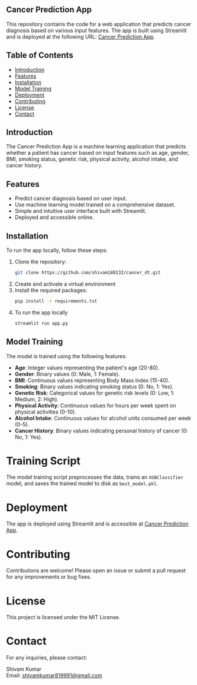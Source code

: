 ## Cancer Prediction App

This repository contains the code for a web application that predicts cancer diagnosis based on various input features. The app is built using Streamlit and is deployed at the following URL: [Cancer Prediction App](https://141detectcancer-ai.streamlit.app/).

## Table of Contents
- [Introduction](#introduction)
- [Features](#features)
- [Installation](#installation)
- [Model Training](#model-training)
- [Deployment](#deployment)
- [Contributing](#contributing)
- [License](#license)
- [Contact](#contact)

## Introduction
The Cancer Prediction App is a machine learning application that predicts whether a patient has cancer based on input features such as age, gender, BMI, smoking status, genetic risk, physical activity, alcohol intake, and cancer history.

## Features
- Predict cancer diagnosis based on user input.
- Use machine learning model trained on a comprehensive dataset.
- Simple and intuitive user interface built with Streamlit.
- Deployed and accessible online.

## Installation
To run the app locally, follow these steps:

1. Clone the repository:
   ```bash
   git clone https://github.com/shivam188132/cancer_dt.git
2. Create and activate a virtual environment
3. Install the required packages:
   ```bash
   pip install -r requirements.txt
4. To run the app locally
   ```bash
   streamlit run app.py

## Model Training

The model is trained using the following features:

- **Age**: Integer values representing the patient's age (20-80).
- **Gender**: Binary values (0: Male, 1: Female).
- **BMI**: Continuous values representing Body Mass Index (15-40).
- **Smoking**: Binary values indicating smoking status (0: No, 1: Yes).
- **Genetic Risk**: Categorical values for genetic risk levels (0: Low, 1: Medium, 2: High).
- **Physical Activity**: Continuous values for hours per week spent on physical activities (0-10).
- **Alcohol Intake**: Continuous values for alcohol units consumed per week (0-5).
- **Cancer History**: Binary values indicating personal history of cancer (0: No, 1: Yes).

# Training Script

The model training script preprocesses the data, trains an `XGBClassifier` model, and saves the trained model to disk as `best_model.pkl`.

# Deployment

The app is deployed using Streamlit and is accessible at [Cancer Prediction App](https://141detectcancer-ai.streamlit.app/).

# Contributing

Contributions are welcome! Please open an issue or submit a pull request for any improvements or bug fixes.

# License

This project is licensed under the MIT License.

# Contact

For any inquiries, please contact:

Shivam Kumar  
Email: shivamkumar819991@gmail.com



